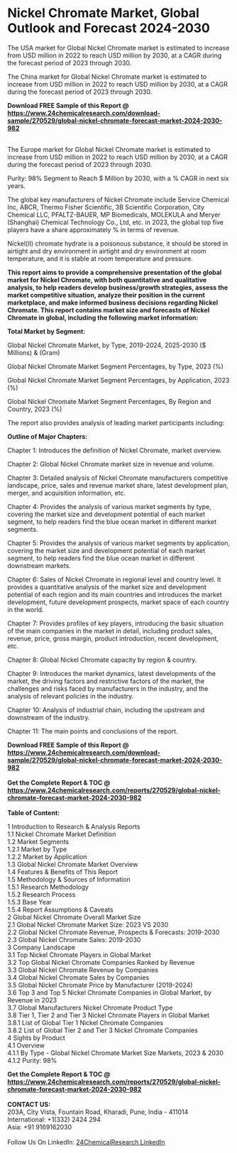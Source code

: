 <h1>Nickel Chromate Market, Global Outlook and Forecast 2024-2030</h1><p>The USA market for Global Nickel Chromate market is estimated to increase from USD million in 2022 to reach USD million by 2030, at a CAGR during the forecast period of 2023 through 2030.</p><p>
</p><p>The China market for Global Nickel Chromate market is estimated to increase from USD million in 2022 to reach USD million by 2030, at a CAGR during the forecast period of 2023 through 2030.</p><div><b>Download FREE Sample of this Report @ 
            <a href="https://www.24chemicalresearch.com/download-sample/270529/global-nickel-chromate-forecast-market-2024-2030-982">
            https://www.24chemicalresearch.com/download-sample/270529/global-nickel-chromate-forecast-market-2024-2030-982</a></b></div><br><p>
</p><p>The Europe market for Global Nickel Chromate market is estimated to increase from USD million in 2022 to reach USD million by 2030, at a CAGR during the forecast period of 2023 through 2030.</p><p>
Purity: 98% Segment to Reach $ Million by 2030, with a % CAGR in next six years.</p><p>
The global key manufacturers of Nickel Chromate include Service Chemical Inc, ABCR, Thermo Fisher Scientific, 3B Scientific Corporation, City Chemical LLC, PFALTZ-BAUER, MP Biomedicals, MOLEKULA and Meryer (Shanghai) Chemical Technology Co., Ltd, etc. in 2023, the global top five players have a share approximately % in terms of revenue.</p><p>
Nickel(II) chromate hydrate is a poisonous substance, it should be stored in airtight and dry environment in airtight and dry environment at room temperature, and it is stable at room temperature and pressure.</p><p>
<strong>This report aims to provide a comprehensive presentation of the global market for Nickel Chromate, with both quantitative and qualitative analysis, to help readers develop business/growth strategies, assess the market competitive situation, analyze their position in the current marketplace, and make informed business decisions regarding Nickel Chromate. This report contains market size and forecasts of Nickel Chromate in global, including the following market information:</strong></p><p>
</p><p>
<strong>Total Market by Segment:</strong></p><p>
Global Nickel Chromate Market, by Type, 2019-2024, 2025-2030 ($ Millions) &amp; (Gram)</p><p>
Global Nickel Chromate Market Segment Percentages, by Type, 2023 (%)</p><p>
</p><p>
Global Nickel Chromate Market Segment Percentages, by Application, 2023 (%)</p><p>
</p><p>
Global Nickel Chromate Market Segment Percentages, By Region and Country, 2023 (%)</p><p>
</p><p>
The report also provides analysis of leading market participants including:</p><p>
</p><p>
</p><p>
</p><p><strong>Outline of Major Chapters:</strong></p><p>
</p><p>Chapter 1: Introduces the definition of Nickel Chromate, market overview.</p><p>
Chapter 2: Global Nickel Chromate market size in revenue and volume.</p><p>
Chapter 3: Detailed analysis of Nickel Chromate manufacturers competitive landscape, price, sales and revenue market share, latest development plan, merger, and acquisition information, etc.</p><p>
Chapter 4: Provides the analysis of various market segments by type, covering the market size and development potential of each market segment, to help readers find the blue ocean market in different market segments.</p><p>
Chapter 5: Provides the analysis of various market segments by application, covering the market size and development potential of each market segment, to help readers find the blue ocean market in different downstream markets.</p><p>
Chapter 6: Sales of Nickel Chromate in regional level and country level. It provides a quantitative analysis of the market size and development potential of each region and its main countries and introduces the market development, future development prospects, market space of each country in the world.</p><p>
Chapter 7: Provides profiles of key players, introducing the basic situation of the main companies in the market in detail, including product sales, revenue, price, gross margin, product introduction, recent development, etc.</p><p>
Chapter 8: Global Nickel Chromate capacity by region &amp; country.</p><p>
Chapter 9: Introduces the market dynamics, latest developments of the market, the driving factors and restrictive factors of the market, the challenges and risks faced by manufacturers in the industry, and the analysis of relevant policies in the industry.</p><p>
Chapter 10: Analysis of industrial chain, including the upstream and downstream of the industry.</p><p>
Chapter 11: The main points and conclusions of the report.</p><div><b>Download FREE Sample of this Report @ 
            <a href="https://www.24chemicalresearch.com/download-sample/270529/global-nickel-chromate-forecast-market-2024-2030-982">
            https://www.24chemicalresearch.com/download-sample/270529/global-nickel-chromate-forecast-market-2024-2030-982</a></b></div><br><div><b>Get the Complete Report & TOC @ 
            <a href="https://www.24chemicalresearch.com/reports/270529/global-nickel-chromate-forecast-market-2024-2030-982">
            https://www.24chemicalresearch.com/reports/270529/global-nickel-chromate-forecast-market-2024-2030-982</a></b></div><br>
            <b>Table of Content:</b><p>1 Introduction to Research & Analysis Reports<br />
    1.1 Nickel Chromate Market Definition<br />
    1.2 Market Segments<br />
        1.2.1 Market by Type<br />
        1.2.2 Market by Application<br />
    1.3 Global Nickel Chromate Market Overview<br />
    1.4 Features & Benefits of This Report<br />
    1.5 Methodology & Sources of Information<br />
        1.5.1 Research Methodology<br />
        1.5.2 Research Process<br />
        1.5.3 Base Year<br />
        1.5.4 Report Assumptions & Caveats<br />
2 Global Nickel Chromate Overall Market Size<br />
    2.1 Global Nickel Chromate Market Size: 2023 VS 2030<br />
    2.2 Global Nickel Chromate Revenue, Prospects & Forecasts: 2019-2030<br />
    2.3 Global Nickel Chromate Sales: 2019-2030<br />
3 Company Landscape<br />
    3.1 Top Nickel Chromate Players in Global Market<br />
    3.2 Top Global Nickel Chromate Companies Ranked by Revenue<br />
    3.3 Global Nickel Chromate Revenue by Companies<br />
    3.4 Global Nickel Chromate Sales by Companies<br />
    3.5 Global Nickel Chromate Price by Manufacturer (2019-2024)<br />
    3.6 Top 3 and Top 5 Nickel Chromate Companies in Global Market, by Revenue in 2023<br />
    3.7 Global Manufacturers Nickel Chromate Product Type<br />
    3.8 Tier 1, Tier 2 and Tier 3 Nickel Chromate Players in Global Market<br />
        3.8.1 List of Global Tier 1 Nickel Chromate Companies<br />
        3.8.2 List of Global Tier 2 and Tier 3 Nickel Chromate Companies<br />
4 Sights by Product<br />
    4.1 Overview<br />
        4.1.1 By Type - Global Nickel Chromate Market Size Markets, 2023 & 2030<br />
        4.1.2 Purity: 98%<br />
</p><div><b>Get the Complete Report & TOC @ 
            <a href="https://www.24chemicalresearch.com/reports/270529/global-nickel-chromate-forecast-market-2024-2030-982">
            https://www.24chemicalresearch.com/reports/270529/global-nickel-chromate-forecast-market-2024-2030-982</a></b></div><br><b>CONTACT US:</b><br>
            203A, City Vista, Fountain Road, Kharadi, Pune, India - 411014<br>
            International: +1(332) 2424 294<br>
            Asia: +91 9169162030 <br><br>
            Follow Us On LinkedIn: <a href="https://www.linkedin.com/company/24chemicalresearch/">24ChemicalResearch LinkedIn</a>